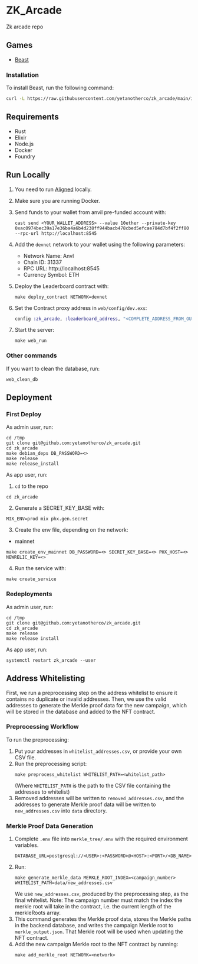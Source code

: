 # ZK_Arcade

Zk arcade repo

## Games

- [Beast](./games/beast)

### Installation

To install Beast, run the following command:

```bash
curl -L https://raw.githubusercontent.com/yetanotherco/zk_arcade/main/install_beast.sh | bash
```

## Requirements

- Rust
- Elixir
- Node.js
- Docker
- Foundry

## Run Locally

1. You need to run [Aligned](https://github.com/yetanotherco/aligned_layer) locally.

2. Make sure you are running Docker.

3. Send funds to your wallet from anvil pre-funded account with:

   ```
   cast send <YOUR_WALLET_ADDRESS> --value 10ether --private-key 0xac0974bec39a17e36ba4a6b4d238ff944bacb478cbed5efcae784d7bf4f2ff80 --rpc-url http://localhost:8545
   ```

4. Add the `devnet` network to your wallet using the following parameters:

    - Network Name: Anvl
    - Chain ID: 31337
    - RPC URL: http://localhost:8545
    - Currency Symbol: ETH

5. Deploy the Leaderboard contract with:

   ```
   make deploy_contract NETWORK=devnet
   ```

6. Set the Contract proxy address in `web/config/dev.exs`:

   ```elixir
   config :zk_arcade, :leaderboard_address, "<COMPLETE_ADDRESS_FROM_OUTPUT>"
   ```

7. Start the server:

   ```
   make web_run
   ```

### Other commands

If you want to clean the database, run:

```
web_clean_db
```

## Deployment

### First Deploy

As admin user, run:

```
cd /tmp
git clone git@github.com:yetanotherco/zk_arcade.git
cd zk_arcade
make debian_deps DB_PASSWORD=<>
make release
make release_install
```

As app user, run:

1. `cd` to the repo

  ```
  cd zk_arcade
  ```

2. Generate a SECRET_KEY_BASE with:

  ```
  MIX_ENV=prod mix phx.gen.secret
  ```

3. Create the env file, depending on the network:

- mainnet
```
make create_env_mainnet DB_PASSWORD=<> SECRET_KEY_BASE=<> PHX_HOST=<> NEWRELIC_KEY=<>
```

4. Run the service with:

  ```
  make create_service
  ```

### Redeployments

As admin user, run:

```
cd /tmp
git clone git@github.com:yetanotherco/zk_arcade.git
cd zk_arcade
make release
make release install
```

As app user, run:

```
systemctl restart zk_arcade --user
```

## Address Whitelisting

First, we run a preprocessing step on the address whitelist to ensure it contains no duplicate or invalid addresses. Then, we use the valid addresses to generate the Merkle proof data for the new campaign, which will be stored in the database and added to the NFT contract.

### Preprocessing Workflow

To run the preprocessing:

1. Put your addresses in `whitelist_addresses.csv`, or provide your own CSV file.
2. Run the preprocessing script:
   ```shell
   make preprocess_whitelist WHITELIST_PATH=<whitelist_path>
   ```
   (Where `WHITELIST_PATH` is the path to the CSV file containing the addresses to whitelist)
3. Removed addresses will be written to `removed_addresses.csv`, and the addresses to generate Merkle proof data will be written to `new_addresses.csv` into `data` directory.

### Merkle Proof Data Generation

1. Complete `.env` file into `merkle_tree/.env` with the required environment variables.
   ```
   DATABASE_URL=postgresql://<USER>:<PASSWORD>@<HOST>:<PORT>/<DB_NAME>
   ```
2. Run:
   ```shell
   make generate_merkle_data MERKLE_ROOT_INDEX=<campaign_number> WHITELIST_PATH=data/new_addresses.csv
   ```  
   We use `new_addresses.csv`, produced by the preprocessing step, as the final whitelist.
   Note: The campaign number must match the index the merkle root will take in the contract, i.e. the current length of the merkleRoots array.
3. This command generates the Merkle proof data, stores the Merkle paths in the backend database, and writes the campaign Merkle root to `merkle_output.json`. That Merkle root will be used when updating the NFT contract.
4. Add the new campaign Merkle root to the NFT contract by running:  
   ```shell
   make add_merkle_root NETWORK=<network>
   ```
